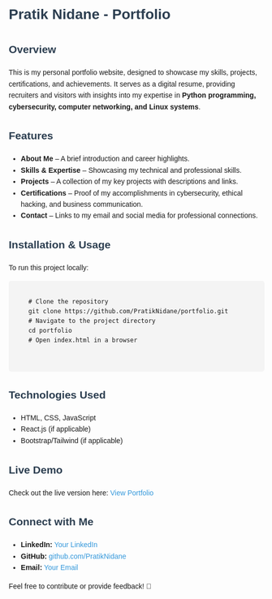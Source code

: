 <!DOCTYPE html>
<html lang="en">
<head>
    <meta charset="UTF-8">
    <meta name="viewport" content="width=device-width, initial-scale=1.0">
    <title>Pratik Nidane - Portfolio</title>
    <style>
        body { font-family: Arial, sans-serif; line-height: 1.6; margin: 20px; }
        h1, h2 { color: #2c3e50; }
        code { background: #f4f4f4; padding: 5px; border-radius: 5px; }
        pre { background: #f4f4f4; padding: 10px; border-radius: 5px; overflow-x: auto; }
        a { color: #3498db; text-decoration: none; }
        a:hover { text-decoration: underline; }
    </style>
</head>
<body>
    <h1>Pratik Nidane - Portfolio</h1>
    <h2>Overview</h2>
    <p>This is my personal portfolio website, designed to showcase my skills, projects, certifications, and achievements. 
       It serves as a digital resume, providing recruiters and visitors with insights into my expertise in 
       <strong>Python programming, cybersecurity, computer networking, and Linux systems</strong>.
    </p>
    <h2>Features</h2>
    <ul>
        <li><strong>About Me</strong> – A brief introduction and career highlights.</li>
        <li><strong>Skills & Expertise</strong> – Showcasing my technical and professional skills.</li>
        <li><strong>Projects</strong> – A collection of my key projects with descriptions and links.</li>
        <li><strong>Certifications</strong> – Proof of my accomplishments in cybersecurity, ethical hacking, and business communication.</li>
        <li><strong>Contact</strong> – Links to my email and social media for professional connections.</li>
    </ul>
    <h2>Installation & Usage</h2>
    <p>To run this project locally:</p>
    <pre>
    <code>
    # Clone the repository
    git clone https://github.com/PratikNidane/portfolio.git
    # Navigate to the project directory
    cd portfolio
    # Open index.html in a browser
    </code>
    </pre>
    <h2>Technologies Used</h2>
    <ul>
        <li>HTML, CSS, JavaScript</li>
        <li>React.js (if applicable)</li>
        <li>Bootstrap/Tailwind (if applicable)</li>
    </ul>
    <h2>Live Demo</h2>
    <p>Check out the live version here: <a href="YOUR_PORTFOLIO_LINK" target="_blank">View Portfolio</a></p>
    <h2>Connect with Me</h2>
    <ul>
        <li><strong>LinkedIn:</strong> <a href="YOUR_LINKEDIN_PROFILE" target="_blank">Your LinkedIn</a></li>
        <li><strong>GitHub:</strong> <a href="https://github.com/PratikNidane" target="_blank">github.com/PratikNidane</a></li>
        <li><strong>Email:</strong> <a href="mailto:YOUR_EMAIL">Your Email</a></li>
    </ul>
    <p>Feel free to contribute or provide feedback! 🚀</p>

</body>
</html>
